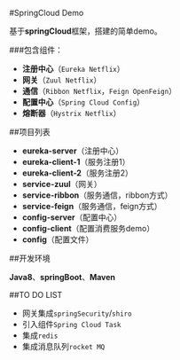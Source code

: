 #SpringCloud Demo  

基于**springCloud**框架，搭建的简单demo。  

###包含组件：  
 * **注册中心**（`Eureka Netflix`）
 * **网关**（`Zuul Netflix`）
 * **通信**（`Ribbon Netflix`，`Feign OpenFeign`）
 * **配置中心**（`Spring Cloud Config`）
 * **熔断器**（`Hystrix Netflix`）

##项目列表
  * **eureka-server**（注册中心）
  * **eureka-client-1**（服务注册1）
  * **eureka-client-2**（服务注册2）
  * **service-zuul**（网关）
  * **service-ribbon**（服务通信，ribbon方式）
  * **service-feign**（服务通信，feign方式）
  * **config-server**（配置中心）
  * **config-client**（配置消费服务demo）
  * **config**（配置文件）  
  
##开发环境  

**Java8**、**springBoot**、**Maven**  

##TO DO LIST
  * 网关集成`springSecurity`/`shiro`
  * 引入组件`Spring Cloud Task`
  * 集成`redis`
  * 集成消息队列`rocket MQ`
